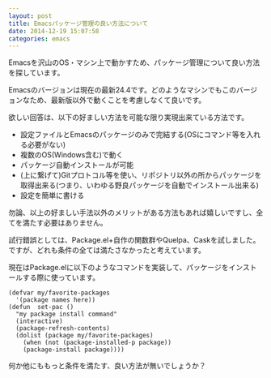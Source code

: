 ```yaml
---
layout: post
title: Emacsパッケージ管理の良い方法について
date: 2014-12-19 15:07:58
categories: emacs
---
```

<!-- {% raw %} -->
<p>Emacsを沢山のOS・マシン上で動かすため、パッケージ管理について良い方法を探しています。</p>

<p>Emacsのバージョンは現在の最新24.4です。どのようなマシンでもこのバージョンなため、最新版以外で動くことを考慮しなくて良いです。</p>

<p>欲しい回答は、以下の好ましい方法を可能な限り実現出来ている方法です。</p>

<ul>
<li>設定ファイルとEmacsのパッケージのみで完結する(OSにコマンド等を入れる必要がない)</li>
<li>複数のOS(Windows含む)で動く</li>
<li>パッケージ自動インストールが可能</li>
<li>(上に繋げて)Gitプロトコル等を使い、リポジトリ以外の所からパッケージを取得出来る(つまり、いわゆる野良パッケージを自動でインストール出来る)</li>
<li>設定を簡単に書ける</li>
</ul>

<p>勿論、以上の好ましい手法以外のメリットがある方法もあれば嬉しいですし、全てを満たす必要はありません。</p>

<p>試行錯誤としては、Package.el+自作の関数群やQuelpa、Caskを試しました。ですが、どれも条件の全ては満たさなかったと考えています。</p>

<p>現在はPackage.elに以下のようなコマンドを実装して、パッケージをインストールする際に使っています。</p>

<pre><code>(defvar my/favorite-packages
  '(package names here))
(defun  set-pac ()
  "my package install command"
  (interactive)
  (package-refresh-contents)
  (dolist (package my/favorite-packages)
    (when (not (package-installed-p package))
    (package-install package))))
</code></pre>

<p>何か他にももっと条件を満たす、良い方法が無いでしょうか？</p>
<!-- {% endraw %} -->
